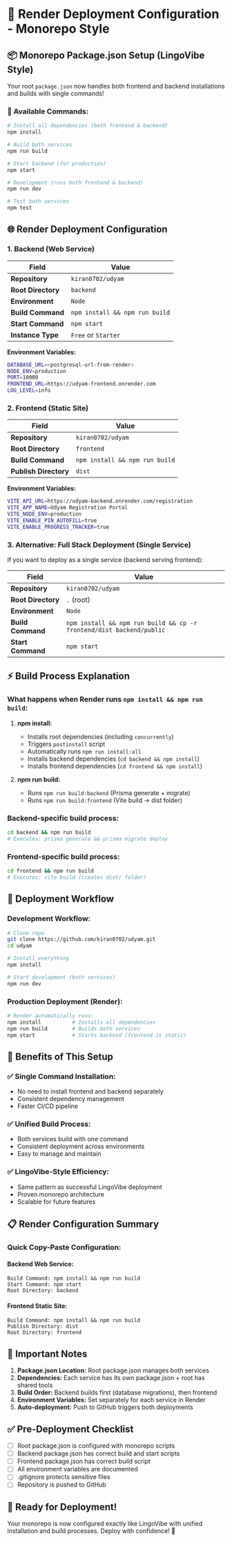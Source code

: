 # 🚀 Render Deployment Configuration - Monorepo Style

## 📦 Monorepo Package.json Setup (LingoVibe Style)

Your root `package.json` now handles both frontend and backend installations and builds with single commands!

### 🔧 Available Commands:

```bash
# Install all dependencies (both frontend & backend)
npm install

# Build both services
npm run build

# Start backend (for production)
npm start

# Development (runs both frontend & backend)
npm run dev

# Test both services
npm test
```

## 🌐 Render Deployment Configuration

### **1. Backend (Web Service)**

| Field | Value |
|-------|--------|
| **Repository** | `kiran0702/udyam` |
| **Root Directory** | `backend` |
| **Environment** | `Node` |
| **Build Command** | `npm install && npm run build` |
| **Start Command** | `npm start` |
| **Instance Type** | `Free` or `Starter` |

**Environment Variables:**
```bash
DATABASE_URL=<postgresql-url-from-render>
NODE_ENV=production
PORT=10000
FRONTEND_URL=https://udyam-frontend.onrender.com
LOG_LEVEL=info
```

### **2. Frontend (Static Site)**

| Field | Value |
|-------|--------|
| **Repository** | `kiran0702/udyam` |
| **Root Directory** | `frontend` |
| **Build Command** | `npm install && npm run build` |
| **Publish Directory** | `dist` |

**Environment Variables:**
```bash
VITE_API_URL=https://udyam-backend.onrender.com/registration
VITE_APP_NAME=Udyam Registration Portal
VITE_NODE_ENV=production
VITE_ENABLE_PIN_AUTOFILL=true
VITE_ENABLE_PROGRESS_TRACKER=true
```

### **3. Alternative: Full Stack Deployment (Single Service)**

If you want to deploy as a single service (backend serving frontend):

| Field | Value |
|-------|--------|
| **Repository** | `kiran0702/udyam` |
| **Root Directory** | `.` (root) |
| **Environment** | `Node` |
| **Build Command** | `npm install && npm run build && cp -r frontend/dist backend/public` |
| **Start Command** | `npm start` |

## ⚡ Build Process Explanation

### What happens when Render runs `npm install && npm run build`:

1. **npm install:**
   - Installs root dependencies (including `concurrently`)
   - Triggers `postinstall` script
   - Automatically runs `npm run install:all`
   - Installs backend dependencies (`cd backend && npm install`)
   - Installs frontend dependencies (`cd frontend && npm install`)

2. **npm run build:**
   - Runs `npm run build:backend` (Prisma generate + migrate)
   - Runs `npm run build:frontend` (Vite build → dist folder)

### Backend-specific build process:
```bash
cd backend && npm run build
# Executes: prisma generate && prisma migrate deploy
```

### Frontend-specific build process:
```bash
cd frontend && npm run build  
# Executes: vite build (creates dist/ folder)
```

## 🔄 Deployment Workflow

### Development Workflow:
```bash
# Clone repo
git clone https://github.com/kiran0702/udyam.git
cd udyam

# Install everything
npm install

# Start development (both services)
npm run dev
```

### Production Deployment (Render):
```bash
# Render automatically runs:
npm install          # Installs all dependencies
npm run build        # Builds both services
npm start            # Starts backend (frontend is static)
```

## 🎯 Benefits of This Setup

### ✅ **Single Command Installation:**
- No need to install frontend and backend separately
- Consistent dependency management
- Faster CI/CD pipeline

### ✅ **Unified Build Process:**
- Both services build with one command
- Consistent deployment across environments
- Easy to manage and maintain

### ✅ **LingoVibe-Style Efficiency:**
- Same pattern as successful LingoVibe deployment
- Proven monorepo architecture
- Scalable for future features

## 📋 Render Configuration Summary

### Quick Copy-Paste Configuration:

#### **Backend Web Service:**
```
Build Command: npm install && npm run build
Start Command: npm start
Root Directory: backend
```

#### **Frontend Static Site:**
```
Build Command: npm install && npm run build
Publish Directory: dist
Root Directory: frontend
```

## 🚨 Important Notes

1. **Package.json Location:** Root package.json manages both services
2. **Dependencies:** Each service has its own package.json + root has shared tools
3. **Build Order:** Backend builds first (database migrations), then frontend
4. **Environment Variables:** Set separately for each service in Render
5. **Auto-deployment:** Push to GitHub triggers both deployments

## ✅ Pre-Deployment Checklist

- [ ] Root package.json is configured with monorepo scripts
- [ ] Backend package.json has correct build and start scripts
- [ ] Frontend package.json has correct build script
- [ ] All environment variables are documented
- [ ] .gitignore protects sensitive files
- [ ] Repository is pushed to GitHub

## 🎉 Ready for Deployment!

Your monorepo is now configured exactly like LingoVibe with unified installation and build processes. Deploy with confidence! 🚀
